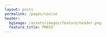 ```yaml
---
layout: posts
permalink: /pages/course
header:
  bgimage: /assets/images/feature/header.png
  feature_title: PMBIO
---
```

